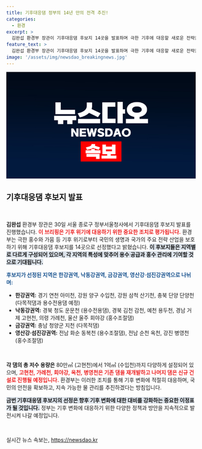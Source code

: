 ```yaml
---
title: 기후대응댐 정부의 14년 만의 전격 추진!
categories:
  - 환경
excerpt: >
  김완섭 환경부 장관이 기후대응댐 후보지 14곳을 발표하며 극한 기후에 대응할 새로운 전략을 제시했습니다! 이 댐들은 안전과 용수를 확보하기 위한 중요한 발판이 될 것입니다. 클릭하고 자세한 내용을 확인하세요!
feature_text: >
  김완섭 환경부 장관이 기후대응댐 후보지 14곳을 발표하며 극한 기후에 대응할 새로운 전략을 제시했습니다! 이 댐들은 안전과 용수를 확보하기 위한 중요한 발판이 될 것입니다. 클릭하고 자세한 내용을 확인하세요!
image: '/assets/img/newsdao_breakingnews.jpg'
---
```


<p><img src="/assets/img/newsdao_breakingnews.jpg" alt="ontimetimes 속보" /></p>

<h2 data-ke-size="size26">기후대응댐 후보지 발표</h2>

<p data-ke-size="size16">&nbsp;</p>

<p><b>김완섭</b> 환경부 장관은 30일 서울 종로구 정부서울청사에서 기후대응댐 후보지 발표를 진행했습니다. <b><span style="color: #ee2323;">이 브리핑은 기후 위기에 대응하기 위한 중요한 조치로 평가됩니다.</span></b> 환경부는 극한 홍수와 가뭄 등 기후 위기로부터 국민의 생명과 국가의 주요 전략 산업을 보호하기 위해 기후대응댐 후보지를 14곳으로 선정했다고 밝혔습니다. <b><span style="background-color: #21538527;">이 후보지들은 지역별로 다르게 구성되어 있으며, 각 지역의 특성에 맞추어 용수 공급과 홍수 관리에 기여할 것으로 기대됩니다.</span></b></p>

<p><b><span style="color: #1a5490;">후보지가 선정된 지역은 한강권역, 낙동강권역, 금강권역, 영산강·섬진강권역으로 나뉘며:</span></b> </p>

<ul>
<li><b>한강권역:</b> 경기 연천 아미천, 강원 양구 수입천, 강원 삼척 산기천, 충북 단양 단양천 (다목적댐과 용수전용댐 예정)</li>
<li><b>낙동강권역:</b> 경북 청도 운문천 (용수전용댐), 경북 김천 감천, 예천 용두천, 경남 거제 고현천, 의령 가례천, 울산 울주 회야강 (홍수조절댐)</li>
<li><b>금강권역:</b> 충남 청양군 지천 (다목적댐)</li>
<li><b>영산강·섬진강권역:</b> 전남 화순 동복천 (용수조절댐), 전남 순천 옥천, 강진 병영천 (홍수조절댐)</li>
</ul>

<p data-ke-size="size16">&nbsp;</p>

<p><b>각 댐의 총 저수 용량은</b> 80만㎥ (고현천)에서 1억㎥ (수입천)까지 다양하게 설정되어 있으며, <b><span style="color: #ee2323;">고현천, 가례천, 회야강, 옥천, 병영천은 기존 댐을 재개발하고 나머지 댐은 신규 건설로 진행될 예정입니다.</span></b> 환경부는 이러한 조치를 통해 기후 변화에 적절히 대응하며, 국민의 안전을 확보하고, 지속 가능한 물 관리를 추진하겠다는 방침입니다. </p>

<p><b><span style="background-color: #21538527;">금번 기후대응댐 후보지의 선정은 향후 기후 변화에 대한 대비를 강화하는 중요한 이정표가 될 것입니다.</span></b> 정부는 기후 변화에 대응하기 위한 다양한 정책과 방안을 지속적으로 발전시켜 나갈 예정입니다.<p data-ke-size="size16">&nbsp;</p></p>
실시간 뉴스 속보는, <a href="https://newsdao.kr" rel="dofollow">https://newsdao.kr</a>


